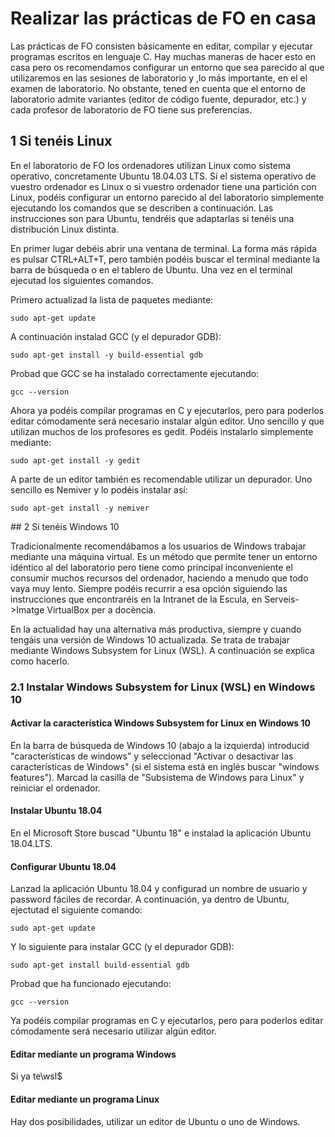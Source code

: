 # Realizar las prácticas de FO en casa

Las prácticas de FO consisten básicamente en editar, compilar y ejecutar programas escritos en lenguaje C. Hay muchas maneras de hacer esto en casa pero os recomendamos configurar un entorno que sea parecido al que utilizaremos en las sesiones de laboratorio y ,lo más importante, en el el examen de laboratorio. No obstante, tened en cuenta que el entorno de laboratorio admite variantes (editor de código fuente, depurador, etc.) y cada profesor de laboratorio de FO tiene sus preferencias.

## 1 Si tenéis Linux 

En el laboratorio de FO los ordenadores utilizan Linux como sistema operativo, concretamente Ubuntu 18.04.03 LTS. Si el sistema operativo de vuestro ordenador es Linux o si vuestro ordenador tiene una partición con Linux, podéis configurar un entorno parecido al del laboratorio simplemente ejecutando los comandos que se describen a continuación. Las instrucciones son para Ubuntu, tendréis que adaptarlas si tenéis una distribución Linux distinta.

En primer lugar debéis abrir una ventana de terminal. La forma más rápida es pulsar CTRL+ALT+T, pero también podéis buscar el terminal mediante la barra de búsqueda o en el tablero de Ubuntu. Una vez en el terminal ejecutad los siguientes comandos.

Primero actualizad la lista de paquetes mediante:

	sudo apt-get update

A continuación instalad GCC (y el depurador GDB):

	sudo apt-get install -y build-essential gdb

Probad que GCC se ha instalado correctamente ejecutando:

	gcc --version

Ahora ya podéis compilar programas en C y ejecutarlos, pero para poderlos editar cómodamente será necesario instalar algún editor. Uno sencillo y que utilizan muchos de los profesores es gedit. Podéis instalarlo simplemente mediante:

	sudo apt-get install -y gedit

A parte de un editor también es recomendable utilizar un depurador. Uno sencillo es Nemiver y lo podéis instalar así:

	sudo apt-get install -y nemiver

## 2 Si tenéis Windows 10

Tradicionalmente recomendábamos a los usuarios de Windows trabajar mediante una máquina virtual. Es un método que permite tener un entorno idéntico al del laboratorio pero tiene como principal inconveniente el consumir muchos recursos del ordenador, haciendo a menudo que todo vaya muy lento. Siempre podéis recurrir a esa opción siguiendo las instrucciones que encontraréis en la Intranet de la Escula, en Serveis->Imatge VirtualBox per a docència.

En la actualidad hay una alternativa más productiva, siempre y cuando tengáis una versión de Windows 10 actualizada. Se trata de trabajar mediante Windows Subsystem for Linux (WSL). A continuación se explica como hacerlo.

### 2.1 Instalar Windows Subsystem for Linux (WSL) en Windows 10

#### Activar la característica Windows Subsystem for Linux en Windows 10

En la barra de búsqueda de Windows 10 (abajo a la izquierda) introducid "características de windows" y seleccionad "Activar o desactivar las características de Windows" (si el sistema está en inglés buscar "windows features"). Marcad la casilla de "Subsistema de Windows para Linux" y reiniciar el ordenador. 

#### Instalar Ubuntu 18.04

En el Microsoft Store buscad "Ubuntu 18" e instalad la aplicación Ubuntu 18.04.LTS. 

#### Configurar Ubuntu 18.04

Lanzad la aplicación Ubuntu 18.04 y configurad un nombre de usuario y password fáciles de recordar. A continuación, ya dentro de Ubuntu, ejectutad el siguiente comando:

	sudo apt-get update

Y lo siguiente para instalar GCC (y el depurador GDB):

	sudo apt-get install build-essential gdb

Probad que ha funcionado ejecutando:

	gcc --version

Ya podéis compilar programas en C y ejecutarlos, pero para poderlos editar cómodamente será necesario utilizar algún editor. 

#### Editar mediante un programa Windows

Si ya te\\wsl$

#### Editar mediante un programa Linux
Hay dos posibilidades, utilizar un editor de Ubuntu o uno de Windows. 

